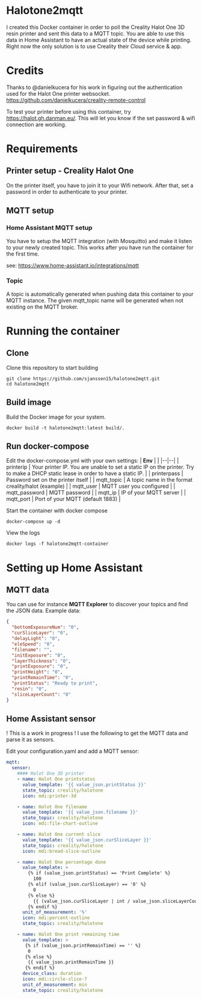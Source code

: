 # Halotone2mqtt
I created this Docker container in order to poll the Creality Halot One 3D resin printer and sent this data to a MQTT topic. You are able to use this data in Home Assistant to have an actual state of the device while printing. Right now the only solution is to use Creality their Cloud service & app.

# Credits
Thanks to @danielkucera for his work in figuring out the authentication used for the Halot One printer websocket.
https://github.com/danielkucera/creality-remote-control

To test your printer before using this container, try https://halot.gh.danman.eu/. This will let you know if the set password & wifi connection are working.

# Requirements
## Printer setup - Creality Halot One
On the printer itself, you have to join it to your Wifi network. After that, set a password in order to authenticate to your printer.

## MQTT setup
### Home Assistant MQTT setup
You have to setup the MQTT integration (with Mosquitto) and make it listen to your newly created topic. This works after you have run the container for the first time.

see: https://www.home-assistant.io/integrations/mqtt

### Topic
A topic is automatically generated when pushing data this container to your MQTT instance.
The given mqtt_topic name will be generated when not existing on the MQTT broker.

# Running the container
## Clone
Clone this repository to start building
```Shell
git clone https://github.com/sjanssen15/halotone2mqtt.git
cd halotone2mqtt
```

## Build image
Build the Docker image for your system.
```Shell
docker build -t halotone2mqtt:latest build/.
```

## Run docker-compose
Edit the docker-compose.yml with your own settings:
| **Env** |  |
|--|--|
| printerip | Your printer IP. You are unable to set a static IP on the printer. Try to make a DHCP static lease in order to have a static IP. |
| printerpass | Password set on the printer itself |
| mqtt_topic | A topic name in the format creality/halot (example) |
| mqtt_user | MQTT user you configured |
| mqtt_password | MQTT password |
| mqtt_ip | IP of your MQTT server |
| mqtt_port | Port of your MQTT (default 1883) |

Start the container with docker compose
```Shell
docker-compose up -d
```

View the logs
```Shell
docker logs -f halotone2mqtt-container
```

# Setting up Home Assistant
## MQTT data
You can use for instance **MQTT Explorer** to discover your topics and find the JSON data. Example data:
```json
{
  "bottomExposureNum": "0",
  "curSliceLayer": "0",
  "delayLight": "0",
  "eleSpeed": "0",
  "filename": "",
  "initExposure": "0",
  "layerThickness": "0",
  "printExposure": "0",
  "printHeight": "0",
  "printRemainTime": "0",
  "printStatus": "Ready to print",
  "resin": "0",
  "sliceLayerCount": "0"
}
```

## Home Assistant sensor
! This is a work in progress !
I use the following to get the MQTT data and parse it as sensors.

Edit your configuration.yaml and add a MQTT sensor:
```Yaml
mqtt:
  sensor:
    #### Halot One 3D printer
    - name: Halot One printstatus
      value_template: '{{ value_json.printStatus }}'
      state_topic: creality/halotone
      icon: mdi:printer-3d

    - name: Halot One filename
      value_template: '{{ value_json.filename }}'
      state_topic: creality/halotone
      icon: mdi:file-chart-outline

    - name: Halot One current slice
      value_template: '{{ value_json.curSliceLayer }}'
      state_topic: creality/halotone
      icon: mdi:bread-slice-outline

    - name: Halot One percentage done
      value_template: >
        {% if (value_json.printStatus) == 'Print Complete' %}
          100
        {% elif (value_json.curSliceLayer) == '0' %}
          0
        {% else %}
          {{ (value_json.curSliceLayer | int / value_json.sliceLayerCount | int)*100 }}
        {% endif %}
      unit_of_measurement: '%'
      icon: mdi:percent-outline
      state_topic: creality/halotone

    - name: Halot One print remaining time
      value_template: >
       {% if (value_json.printRemainTime) == '' %}
        0
       {% else %}
        {{ value_json.printRemainTime }}
       {% endif %}
      device_class: duration
      icon: mdi:circle-slice-7
      unit_of_measurement: min
      state_topic: creality/halotone
```